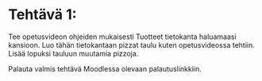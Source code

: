 # Tehtävä 1:

Tee opetusvideon ohjeiden mukaisesti Tuotteet tietokanta haluamaasi kansioon. Luo tähän tietokantaan pizzat taulu kuten opetusvideossa tehtiin. Lisää lopuksi tauluun muutamia pizzoja.


Palauta valmis tehtävä Moodlessa olevaan palautuslinkkiin.